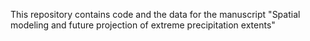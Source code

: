 This repository contains code and the data for the manuscript "Spatial modeling and future projection of extreme
precipitation extents" 
